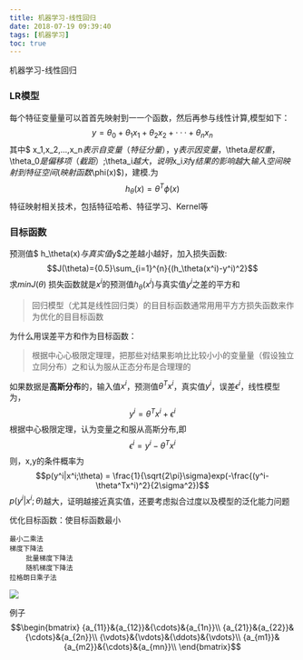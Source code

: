 ```yaml
---
title: 机器学习-线性回归 
date: 2018-07-19 09:39:40
tags: [机器学习]
toc: true
---
```


机器学习-线性回归 

<!--more-->
### LR模型
每个特征变量量可以⾸首先映射到⼀一个函数，然后再参与线性计算,模型如下：
$$y = \theta_0 + \theta_1x_1 + \theta_2x_2 + · · · + \theta_nx_n$$
其中$ x_1,x_2,...,x_n$表示自变量（特征分量），$y$表示因变量，$\theta$是权重，$\theta_0$是偏移项（截距）;$\theta_i$越大，说明$x_i$对$y$结果的影响越⼤
输入空间映射到特征空间(映射函数$\phi(x)$)，建模.为
$$ h_\theta(x)=\theta^T\phi(x)$$
特征映射相关技术，包括特征哈希、特征学习、Kernel等


### 目标函数 
预测值$ h_\theta(x)$与真实值$y$之差越小越好，加入损失函数:
$$J(\theta)={0.5}\sum_{i=1}^{n}{(h_\theta(x^i)-y^i)^2}$$
求$min{J(\theta)}$
损失函数就是$x^i$的预测值$h_\theta(x^i)$与真实值$y^i$之差的平方和

>回归模型（尤其是线性回归类）的⽬目标函数通常⽤用平⽅方损失函数来作为优化的⽬目标函数<br>

为什么用误差平方和作为目标函数：

>根据中⼼心极限定理理，把那些对结果影响⽐比较⼩小的变量量（假设独⽴立同分布）之和认为服从正态分布是合理理的

如果数据是**高斯分布**的，输入值$x^i$，预测值$\theta^Tx^i$，真实值$y^i$，误差$\epsilon^{i}$，线性模型为，
$$y^i=\theta^Tx^i+\epsilon^{i}$$
根据中心极限定理，认为变量之和服从高斯分布,即
$$\epsilon^{i} = y^i-\theta^Tx^i$$
则，x,y的条件概率为
$$p(y^i|x^i;\theta) = \frac{1}{\sqrt{2\pi}\sigma}exp(-\frac{(y^i-\theta^Tx^i)^2}{2\sigma^2})$$
$p(y^i|x^i;\theta)$越大，证明越接近真实值，还要考虑拟合过度以及模型的泛化能力问题


优化目标函数：使目标函数最小
```
最小二乘法
梯度下降法
    批量梯度下降法
    随机梯度下降法
拉格朗日乘子法
```
![](http://p3qhnc0eg.bkt.clouddn.com/blog/img/min2cheng.png)


例子
$$\begin{bmatrix}
{a_{11}}&{a_{12}}&{\cdots}&{a_{1n}}\\
{a_{21}}&{a_{22}}&{\cdots}&{a_{2n}}\\
{\vdots}&{\vdots}&{\ddots}&{\vdots}\\
{a_{m1}}&{a_{m2}}&{\cdots}&{a_{mn}}\\
\end{bmatrix}$$


